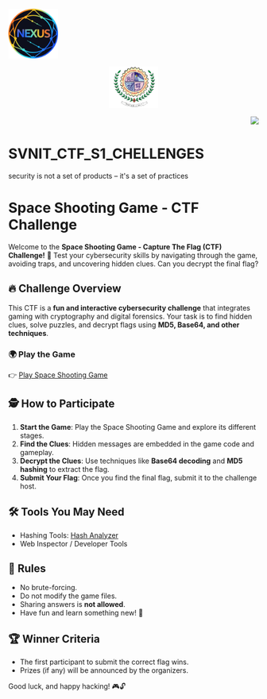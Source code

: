 <p align="left">
  <img src="nexus.png" width="100">
</p>
<p align="center">
  <img src="LOGO-1-removebg-preview.png" width="100">
</p>
<p align="right">
  <img src="Light Blue Sci-Fi Futuristic Animated Logo (1).gif" width="100">
</p>


# SVNIT_CTF_S1_CHELLENGES
security is not a set of products – it's a set of practices

# Space Shooting Game - CTF Challenge

Welcome to the **Space Shooting Game - Capture The Flag (CTF) Challenge!** 🚀
Test your cybersecurity skills by navigating through the game, avoiding traps, and uncovering hidden clues. Can you decrypt the final flag?

## 🔥 Challenge Overview
This CTF is a **fun and interactive cybersecurity challenge** that integrates gaming with cryptography and digital forensics. Your task is to find hidden clues, solve puzzles, and decrypt flags using **MD5, Base64, and other techniques**.

### 🌍 Play the Game
👉 [Play Space Shooting Game](https://cybergyan25.github.io/SpaceShooting-Game/)

## 🕵️ How to Participate
1. **Start the Game**: Play the Space Shooting Game and explore its different stages.
2. **Find the Clues**: Hidden messages are embedded in the game code and gameplay.
3. **Decrypt the Clues**: Use techniques like **Base64 decoding** and **MD5 hashing** to extract the flag.
4. **Submit Your Flag**: Once you find the final flag, submit it to the challenge host.

## 🛠 Tools You May Need
- Hashing Tools: [Hash Analyzer](https://md5hashing.net/)
- Web Inspector / Developer Tools

## 🎯 Rules
- No brute-forcing.
- Do not modify the game files.
- Sharing answers is **not allowed**.
- Have fun and learn something new! 🚀

## 🏆 Winner Criteria
- The first participant to submit the correct flag wins.
- Prizes (if any) will be announced by the organizers.

Good luck, and happy hacking! 🎮🔓

